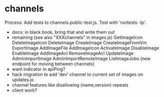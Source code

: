 
# channels

Process: Add tests to channels.public-test.js. Test with 'runtests -lp'.

- docs: in black book, bring that and write them out
- remaining (see also "XXXchannels" in images.js)
    GetImageIcon
    DeleteImageIcon
    DeleteImage
    CreateImage
    CreateImageFromVm
    ExportImage
    AddImageFile
    AddImageIcon
    ActivateImage
    DisableImage
    EnableImage
    AddImageAcl
    RemoveImageAcl
    UpdateImage
    AdminImportImage
    AdminImportRemoteImage
    ListImageJobs
    (new endpoint for moving between channels)
- want indicator in apiPing?
- hack migration to add 'dev' channel to current set of images on updates.jo
- channel features like disallowing (name,version) repeats
- client work?
